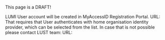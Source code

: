 This page is a DRAFT!

LUMI User account will be created in MyAccessID Registration Portal. URL:
That requires that User authenticates with home organisation identity provider, which can be selected from the list. 
In case that is not possible please contact LUST team: URL:
